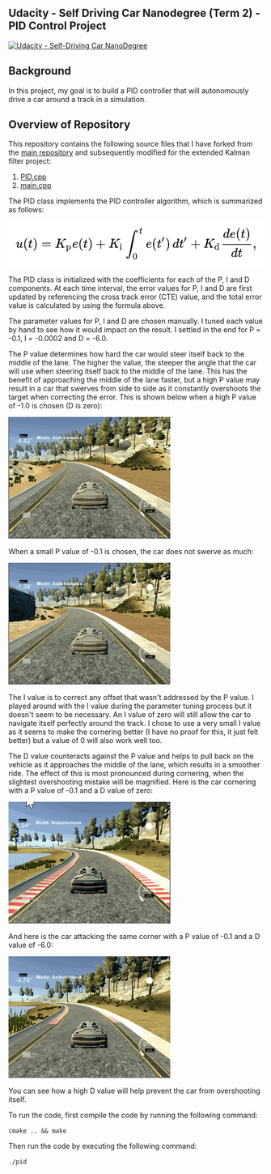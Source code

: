 ## Udacity - Self Driving Car Nanodegree (Term 2) - PID Control Project
[![Udacity - Self-Driving Car NanoDegree](https://s3.amazonaws.com/udacity-sdc/github/shield-carnd.svg)](http://www.udacity.com/drive)

Background
---
In this project, my goal is to build a PID controller that will autonomously drive a car around a track in a simulation.

Overview of Repository
---
This repository contains the following source files that I have forked from the [main repository](https://github.com/udacity/CarND-PID-Control-Project) and subsequently modified for the extended Kalman filter project:

1.  [PID.cpp](https://github.com/MartinKan/CarND-PID-Control-Project/blob/master/src/PID.cpp)
1.  [main.cpp](https://github.com/MartinKan/CarND-PID-Control-Project/blob/master/src/main.cpp)

The PID class implements the PID controller algorithm, which is summarized as follows:

![alt text](https://github.com/MartinKan/CarND-PID-Control-Project/blob/master/PID_formula.JPG)

The PID class is initialized with the coefficients for each of the P, I and D components.  At each time interval, the error values for P, I and D are first updated by referencing the cross track error (CTE) value, and the total error value is calculated by using the formula above.  

The parameter values for P, I and D are chosen manually. I tuned each value by hand to see how it would impact on the result.  I settled in the end for P = -0.1, I = -0.0002 and D = -6.0.

The P value determines how hard the car would steer itself back to the middle of the lane.  The higher the value, the steeper the angle that the car will use when steering itself back to the middle of the lane.  This has the benefit of approaching the middle of the lane faster, but a high P value may result in a car that swerves from side to side as it constantly overshoots the target when correcting the error.  This is shown below when a high P value of -1.0 is chosen (D is zero):

![alt text](https://github.com/MartinKan/CarND-PID-Control-Project/blob/master/HighP.gif)

When a small P value of -0.1 is chosen, the car does not swerve as much:

![alt text](https://github.com/MartinKan/CarND-PID-Control-Project/blob/master/LowP.gif)

The I value is to correct any offset that wasn't addressed by the P value.  I played around with the I value during the parameter tuning process but it doesn't seem to be necessary.  An I value of zero will still allow the car to navigate itself perfectly around the track.  I chose to use a very small I value as it seems to make the cornering better (I have no proof for this, it just felt better) but a value of 0 will also work well too.

The D value counteracts against the P value and helps to pull back on the vehicle as it approaches the middle of the lane, which results in a smoother ride.  The effect of this is most pronounced during cornering, when the slightest overshooting mistake will be magnified.  Here is the car cornering with a P value of -0.1 and a D value of zero:

![alt text](https://github.com/MartinKan/CarND-PID-Control-Project/blob/master/LowPZeroD.gif)

And here is the car attacking the same corner with a P value of -0.1 and a D value of -6.0:

![alt text](https://github.com/MartinKan/CarND-PID-Control-Project/blob/master/LowPHighD.gif)

You can see how a high D value will help prevent the car from overshooting itself.

To run the code, first compile the code by running the following command:

	cmake .. && make

Then run the code by executing the following command:

	./pid
